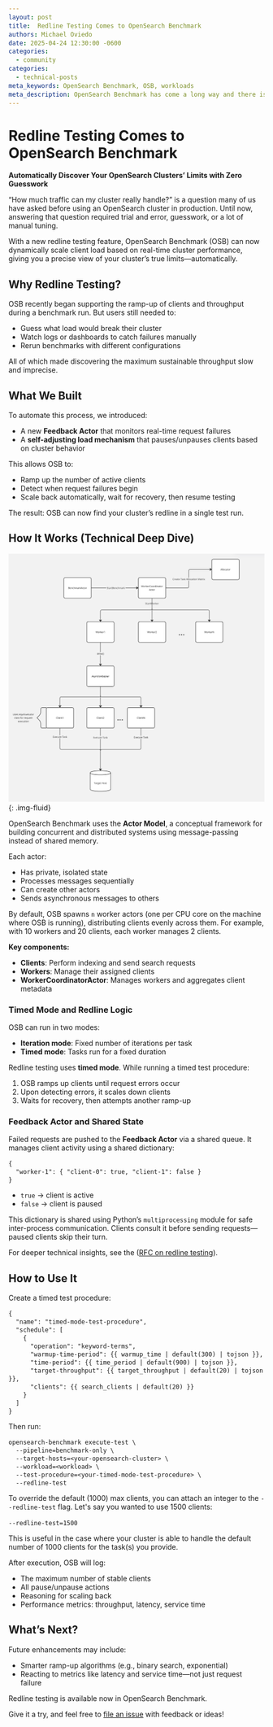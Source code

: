 ```yaml
---
layout: post
title:  Redline Testing Comes to OpenSearch Benchmark
authors: Michael Oviedo
date: 2025-04-24 12:30:00 -0600
categories:
  - community
categories:
  - technical-posts
meta_keywords: OpenSearch Benchmark, OSB, workloads
meta_description: OpenSearch Benchmark has come a long way and there is so much more ahead.
---
```


# Redline Testing Comes to OpenSearch Benchmark

**Automatically Discover Your OpenSearch Clusters’ Limits with Zero Guesswork**

“How much traffic can my cluster really handle?” is a question many of us have asked before using an OpenSearch cluster in production. Until now, answering that question required trial and error, guesswork, or a lot of manual tuning.

With a new redline testing feature, OpenSearch Benchmark (OSB) can now dynamically scale client load based on real-time cluster performance, giving you a precise view of your cluster’s true limits—automatically.

## Why Redline Testing?

OSB recently began supporting the ramp-up of clients and throughput during a benchmark run. But users still needed to:

- Guess what load would break their cluster  
- Watch logs or dashboards to catch failures manually  
- Rerun benchmarks with different configurations  

All of which made discovering the maximum sustainable throughput slow and imprecise.

## What We Built

To automate this process, we introduced:

- A new **Feedback Actor** that monitors real-time request failures  
- A **self-adjusting load mechanism** that pauses/unpauses clients based on cluster behavior  

This allows OSB to:

- Ramp up the number of active clients  
- Detect when request failures begin  
- Scale back automatically, wait for recovery, then resume testing  

The result: OSB can now find your cluster’s redline in a single test run.

## How It Works (Technical Deep Dive)
![Flowchart for OpenSearch Benchmark's actor system](/assets/media/blog-images/2025-04-24-Redline-Testing-Comes-to-OpenSearch-Benchmark/OSB-system-architecture.jpg){: .img-fluid}

OpenSearch Benchmark uses the **Actor Model**, a conceptual framework for building concurrent and distributed systems using message-passing instead of shared memory.

Each actor:

- Has private, isolated state  
- Processes messages sequentially  
- Can create other actors  
- Sends asynchronous messages to others  

By default, OSB spawns `n` worker actors (one per CPU core on the machine where OSB is running), distributing clients evenly across them. For example, with 10 workers and 20 clients, each worker manages 2 clients.

**Key components:**

- **Clients**: Perform indexing and send search requests  
- **Workers**: Manage their assigned clients  
- **WorkerCoordinatorActor**: Manages workers and aggregates client metadata  

### Timed Mode and Redline Logic

OSB can run in two modes:

- **Iteration mode**: Fixed number of iterations per task  
- **Timed mode**: Tasks run for a fixed duration  

Redline testing uses **timed mode**. While running a timed test procedure:

1. OSB ramps up clients until request errors occur  
2. Upon detecting errors, it scales down clients  
3. Waits for recovery, then attempts another ramp-up  

### Feedback Actor and Shared State

Failed requests are pushed to the **Feedback Actor** via a shared queue. It manages client activity using a shared dictionary:
```
{
  "worker-1": { "client-0": true, "client-1": false }
}
```
- `true` → client is active  
- `false` → client is paused  

This dictionary is shared using Python’s `multiprocessing` module for safe inter-process communication. Clients consult it before sending requests—paused clients skip their turn.

For deeper technical insights, see the ([RFC on redline testing](https://github.com/opensearch-project/opensearch-benchmark/issues/785#issue-2898221524)).

## How to Use It

Create a timed test procedure:
```
{
  "name": "timed-mode-test-procedure",
  "schedule": [
    {
      "operation": "keyword-terms",
      "warmup-time-period": {{ warmup_time | default(300) | tojson }},
      "time-period": {{ time_period | default(900) | tojson }},
      "target-throughput": {{ target_throughput | default(20) | tojson }},
      "clients": {{ search_clients | default(20) }}
    }
  ]
}
```
Then run:
```
opensearch-benchmark execute-test \
  --pipeline=benchmark-only \
  --target-hosts=<your-opensearch-cluster> \
  --workload=<workload> \
  --test-procedure=<your-timed-mode-test-procedure> \
  --redline-test
```
To override the default (1000) max clients, you can attach an integer to the `--redline-test` flag. Let's say you wanted to use 1500 clients:

`--redline-test=1500`

This is useful in the case where your cluster is able to handle the default number of 1000 clients for the task(s) you provide.

After execution, OSB will log:

- The maximum number of stable clients  
- All pause/unpause actions  
- Reasoning for scaling back  
- Performance metrics: throughput, latency, service time  

## What’s Next?

Future enhancements may include:

- Smarter ramp-up algorithms (e.g., binary search, exponential)  
- Reacting to metrics like latency and service time—not just request failure  

Redline testing is available now in OpenSearch Benchmark.

Give it a try, and feel free to [file an issue](https://github.com/opensearch-project/OpenSearch-Benchmark/issues) with feedback or ideas!
